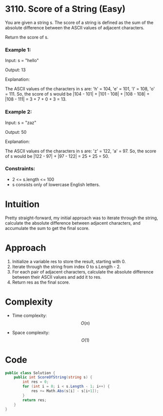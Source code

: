 # 3110. Score of a String (Easy)

You are given a string s. The score of a string is defined as the sum of the absolute difference between the ASCII values of adjacent characters.

Return the score of s.

### Example 1:

Input: s = "hello"

Output: 13

Explanation:

The ASCII values of the characters in s are: 'h' = 104, 'e' = 101, 'l' = 108, 'o' = 111. So, the score of s would be |104 - 101| + |101 - 108| + |108 - 108| + |108 - 111| = 3 + 7 + 0 + 3 = 13.

### Example 2:

Input: s = "zaz"

Output: 50

Explanation:

The ASCII values of the characters in s are: 'z' = 122, 'a' = 97. So, the score of s would be |122 - 97| + |97 - 122| = 25 + 25 = 50.

### Constraints:

- 2 <= s.length <= 100
- s consists only of lowercase English letters.

# Intuition
Pretty straight-forward, my initial approach was to iterate through the string, calculate the absolute difference between adjacent characters, and accumulate the sum to get the final score.

# Approach
1. Initialize a variable res to store the result, starting with 0.
2. Iterate through the string from index 0 to s.Length - 2.
3. For each pair of adjacent characters, calculate the absolute difference between their ASCII values and add it to res.
4. Return res as the final score.

# Complexity
- Time complexity:
$$O(n)$$

- Space complexity:
$$O(1)$$

# Code
```csharp
public class Solution {
    public int ScoreOfString(string s) {
        int res = 0;
        for (int i = 0; i < s.Length - 1; i++) {
            res += Math.Abs(s[i] - s[i+1]);
        }
        return res;
    }
}
```
